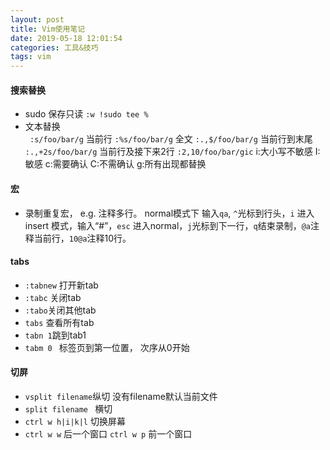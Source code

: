 ```yaml
---
layout: post
title: Vim使用笔记
date: 2019-05-18 12:01:54
categories: 工具&技巧 
tags: vim
---
```


#### 搜索替换
- sudo 保存只读 ```:w !sudo tee %```
- 文本替换  
``` :s/foo/bar/g```  当前行
```:%s/foo/bar/g``` 全文
```:.,$/foo/bar/g``` 当前行到末尾 
```:.,+2s/foo/bar/g``` 当前行及接下来2行
```:2,10/foo/bar/gic``` i:大小写不敏感 I:敏感 c:需要确认 C:不需确认 g:所有出现都替换
#### 宏
- 录制重复宏， e.g. 注释多行。 normal模式下 输入```qa```, ```^```光标到行头，```i``` 进入insert 模式，输入“#”，```esc``` 进入normal，```j```光标到下一行，```q```结束录制，```@a```注释当前行，```10@a```注释10行。
#### tabs
- ```:tabnew``` 打开新tab
- ```:tabc``` 关闭tab
- ```:tabo```关闭其他tab
- ```tabs``` 查看所有tab
- ```tabn 1```跳到tab1
- ```tabm 0 ``` 标签页到第一位置， 次序从0开始
#### 切屏
- ```vsplit filename```纵切 没有filename默认当前文件
-  ```split filename ``` 横切 
- ```ctrl w h|i|k|l``` 切换屏幕
- ```ctrl w w``` 后一个窗口 ```ctrl w p``` 前一个窗口
